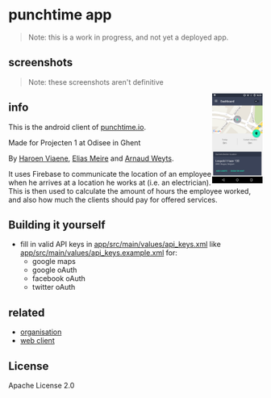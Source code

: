 # punchtime app

> Note: this is a work in progress, and not yet a deployed app.

## screenshots

> Note: these screenshots aren't definitive

<img src="assets/Screenshot_20160427-181433-large.png" alt="screenshot of the main interface" width="100px" align="right">

## info

This is the android client of [punchtime.io](https://punchtime.io).

Made for Projecten 1 at Odisee in Ghent

By [Haroen Viaene](https://haroen.me), [Elias Meire](http://eliasmei.re) and [Arnaud Weyts](https://weyts.xyz).

It uses Firebase to communicate the location of an employee when he arrives at a location he works at (i.e. an electrician). This is then used to calculate the amount of hours the employee worked, and also how much the clients should pay for offered services.

## Building it yourself

* fill in valid API keys in [app/src/main/values/api_keys.xml](app/src/main/values/api_keys.xml) like [app/src/main/values/api_keys.example.xml](app/src/main/values/api_keys.example.xml) for:
    * google maps
    * google oAuth
    * facebook oAuth
    * twitter oAuth

## related

- [organisation](https://github.com/punchtime/organisation)
- [web client](https://github.com/punchtime/web)

## License

Apache License 2.0
